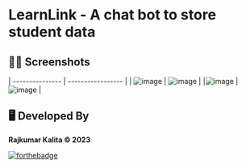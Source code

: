 # LearnLink - A chat bot to store student data

## 😶‍🌫️ Screenshots
| --------------- | ----------------- |
| ![image](https://github.com/rajkumar23411/chatbot/assets/90103892/afdadb4d-2807-4d4e-8f6b-45271b440912) | ![image](https://github.com/rajkumar23411/chatbot/assets/90103892/4fac718f-c513-4d72-9b0e-923589b1fb73)
 |
|![image](https://github.com/rajkumar23411/chatbot/assets/90103892/2cc35068-0f0b-4239-8f7c-5d3f5e56e252) | ![image](https://github.com/rajkumar23411/chatbot/assets/90103892/c756c6fe-b09c-43f6-8feb-823880b8a5d0) |



## 🖥️ Developed By

**Rajkumar Kalita © 2023** 


[![forthebadge](https://forthebadge.com/images/badges/built-with-love.svg)](https://www.instagram.com/__thisisrajkumar/?next=%2F)
